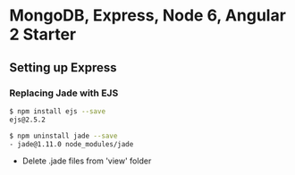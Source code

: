 # MongoDB, Express, Node 6, Angular 2 Starter

## Setting up Express

### Replacing Jade with EJS

```bash
$ npm install ejs --save
ejs@2.5.2

$ npm uninstall jade --save
- jade@1.11.0 node_modules/jade
```

- Delete .jade files from 'view' folder